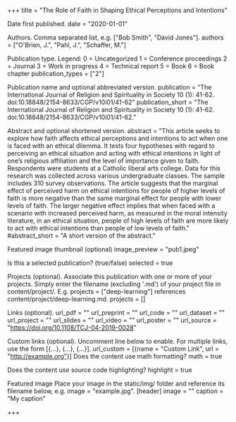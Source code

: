 +++ title = "The Role of Faith in Shaping Ethical Perceptions and Intentions"

Date first published.
date = "2020-01-01"

Authors. Comma separated list, e.g. ["Bob Smith", "David Jones"].
authors = ["O'Brien, J.", "Pahl, J.", "Schaffer, M."]

Publication type.
Legend:
0 = Uncategorized
1 = Conference proceedings
2 = Journal
3 = Work in progress
4 = Technical report
5 = Book
6 = Book chapter
publication_types = ["2"]

Publication name and optional abbreviated version.
publication = "The International Journal of Religion and Spirituality in Society 10 (1): 41-62. doi:10.18848/2154-8633/CGP/v10i01/41-62" publication_short = "The International Journal of Religion and Spirituality in Society 10 (1): 41-62. doi:10.18848/2154-8633/CGP/v10i01/41-62."

Abstract and optional shortened version.
abstract = "This article seeks to explore how faith affects ethical perceptions and intentions to act when one is faced with an ethical dilemma. It tests four hypotheses with regard to perceiving an ethical situation and acting with ethical intentions in light of one’s religious affiliation and the level of importance given to faith. Respondents were students at a Catholic liberal arts college. Data for this research was collected across various undergraduate classes. The sample includes 310 survey observations. The article suggests that the marginal effect of perceived harm on ethical intentions for people of higher levels of faith is more negative than the same marginal effect for people with lower levels of faith. The larger negative effect implies that when faced with a scenario with increased perceived harm, as measured in the moral intensity literature, in an ethical situation, people of high levels of faith are more likely to act with ethical intentions than people of low levels of faith." #abstract_short = "A short version of the abstract."

Featured image thumbnail (optional)
image_preview = "pub1.jpeg"

Is this a selected publication? (true/false)
selected = true

Projects (optional).
Associate this publication with one or more of your projects.
Simply enter the filename (excluding '.md') of your project file in content/project/.
E.g. projects = ["deep-learning"] references content/project/deep-learning.md.
projects = []

Links (optional).
url_pdf = "" url_preprint = "" url_code = "" url_dataset = "" url_project = "" url_slides = "" url_video = "" url_poster = "" url_source = "https://doi.org/10.1108/TCJ-04-2019-0028"

Custom links (optional).
Uncomment line below to enable. For multiple links, use the form [{...}, {...}, {...}].
url_custom = [{name = "Custom Link", url = "http://example.org"}]
Does the content use math formatting?
math = true

Does the content use source code highlighting?
highlight = true

Featured image
Place your image in the static/img/ folder and reference its filename below, e.g. image = "example.jpg".
[header] image = "" caption = "My caption"

+++
